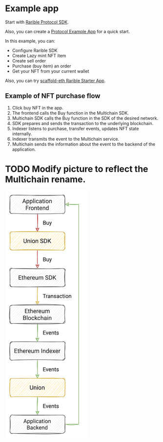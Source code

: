# Example app

Start with [Rarible Protocol SDK](https://github.com/rarible/sdk).

Also, you can create a [Protocol Example App](https://github.com/rarible/example) for a quick start.

In this example, you can:

- Configure Rarible SDK
- Create Lazy mint NFT item
- Create sell order
- Purchase (buy item) an order
- Get your NFT from your current wallet

Also, you can try [scaffold-eth Rarible Starter App](https://github.com/ipatka/scaffold-eth/tree/rarible-starter-app).

## Example of NFT purchase flow

1. Click buy NFT in the app.
2. The frontend calls the Buy function in the Multichain SDK.
3. Multichain SDK calls the Buy function in the SDK of the desired network.
4. SDK prepares and sends the transaction to the underlying blockchain.
5. Indexer listens to purchase, transfer events, updates NFT state internally.
6. Indexer transmits the event to the Multichain service.
7. Multichain sends the information about the event to the backend of the application.

# TODO Modify picture to reflect the Multichain rename. 

![](img/union_purchase.png)
